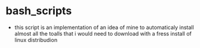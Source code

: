 # bash_scripts
* this script is an implementation of an idea of mine to automaticaly install almost all the toalls that i would need to download with a fress install of linux distribudion 
